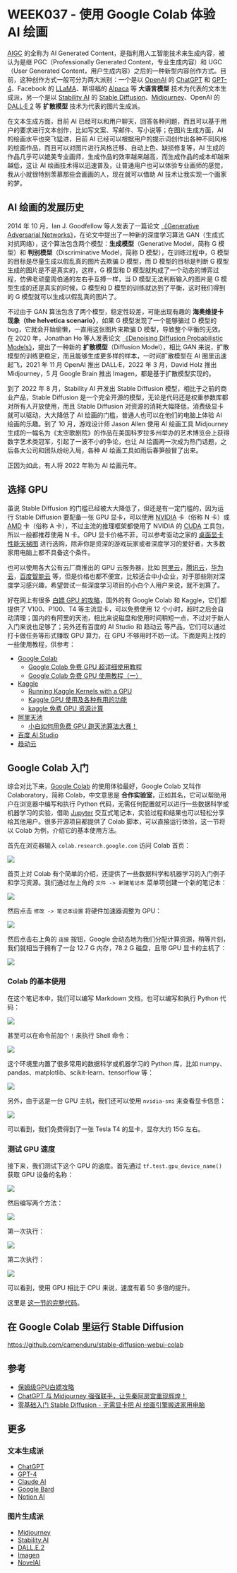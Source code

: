 # WEEK037 - 使用 Google Colab 体验 AI 绘画

[AIGC](https://wiki.mbalib.com/wiki/AIGC) 的全称为 AI Generated Content，是指利用人工智能技术来生成内容，被认为是继 PGC（Professionally Generated Content，专业生成内容）和 UGC（User Generated Content，用户生成内容）之后的一种新型内容创作方式。目前，这种创作方式一般可分为两大派别：一个是以 [OpenAI](https://openai.com/) 的 [ChatGPT](https://chat.openai.com/) 和 [GPT-4](https://openai.com/product/gpt-4)、Facebook 的 [LLaMA](https://github.com/facebookresearch/llama)、斯坦福的 [Alpaca](https://github.com/tatsu-lab/stanford_alpaca) 等 **大语言模型** 技术为代表的文本生成派，另一个是以 [Stability AI](https://stability.ai/) 的 [Stable Diffusion](https://github.com/CompVis/stable-diffusion)、[Midjourney](https://www.midjourney.com/home/)、OpenAI 的 [DALL·E 2](https://openai.com/product/dall-e-2) 等 **扩散模型** 技术为代表的图片生成派。

在文本生成方面，目前 AI 已经可以和用户聊天，回答各种问题，而且可以基于用户的要求进行文本创作，比如写文案、写邮件、写小说等；在图片生成方面，AI 的绘画水平也突飞猛进，目前 AI 已经可以根据用户的提示词创作出各种不同风格的绘画作品，而且可以对图片进行风格迁移、自动上色、缺损修复等，AI 生成的作品几乎可以媲美专业画师，生成作品的效率越来越高，而生成作品的成本却越来越低，这让 AI 绘画技术得以迅速普及，让普通用户也可以体验专业画师的感觉，我从小就很特别羡慕那些会画画的人，现在就可以借助 AI 技术让我实现一个画家的梦。

## AI 绘画的发展历史

2014 年 10 月，Ian J. Goodfellow 等人发表了一篇论文 [《Generative Adversarial Networks》](https://arxiv.org/abs/1406.2661)，在论文中提出了一种新的深度学习算法 GAN（生成式对抗网络），这个算法包含两个模型：**生成模型**（Generative Model，简称 G 模型）和 **判别模型**（Discriminative Model，简称 D 模型），在训练过程中，G 模型的目标是尽量生成以假乱真的图片去欺骗 D 模型，而 D 模型的目标是判断 G 模型生成的图片是不是真实的，这样，G 模型和 D 模型就构成了一个动态的博弈过程，仿佛老顽童周伯通的左右手互搏一样，当 D 模型无法判断输入的图片是 G 模型生成的还是真实的时候，G 模型和 D 模型的训练就达到了平衡，这时我们得到的 G 模型就可以生成以假乱真的图片了。

不过由于 GAN 算法包含了两个模型，稳定性较差，可能出现有趣的 **海奥维提卡现象（the helvetica scenario）**，如果 G 模型发现了一个能够骗过 D 模型的 bug，它就会开始偷懒，一直用这张图片来欺骗 D 模型，导致整个平衡的无效。在 2020 年，Jonathan Ho 等人发表论文 [《Denoising Diffusion Probabilistic Models》](https://arxiv.org/abs/2006.11239)，提出了一种新的 **扩散模型**（Diffusion Model），相比 GAN 来说，扩散模型的训练更稳定，而且能够生成更多样的样本，一时间扩散模型在 AI 圈里迅速起飞，2021 年 11 月 OpenAI 推出 DALL·E，2022 年 3 月，David Holz 推出 Midjourney，5 月 Google Brain 推出 Imagen，都是基于扩散模型实现的。

到了 2022 年 8 月，Stability AI 开发出 Stable Diffusion 模型，相比于之前的商业产品，Stable Diffusion 是一个完全开源的模型，无论是代码还是权重参数库都对所有人开放使用，而且 Stable Diffusion 对资源的消耗大幅降低，消费级显卡就可以驱动，大大降低了 AI 绘画的门槛，普通人也可以在他们的电脑上体验 AI 绘画的乐趣。到了 10 月，游戏设计师 Jason Allen 使用 AI 绘画工具 Midjourney 生成的一幅名为《太空歌剧院》的作品在美国科罗拉多州举办的艺术博览会上获得数字艺术类冠军，引起了一波不小的争论，也让 AI 绘画再一次成为热门话题，之后各大公司和团队纷纷入局，各种 AI 绘画工具如雨后春笋般冒了出来。

正因为如此，有人将 2022 年称为 AI 绘画元年。

## 选择 GPU

虽说 Stable Diffusion 的门槛已经被大大降低了，但还是有一定门槛的，因为运行 Stable Diffusion 要配备一张 GPU 显卡，可以使用 [NVIDIA](https://github.com/AUTOMATIC1111/stable-diffusion-webui/wiki/Install-and-Run-on-NVidia-GPUs) 卡（俗称 N 卡）或 [AMD](https://github.com/AUTOMATIC1111/stable-diffusion-webui/wiki/Install-and-Run-on-AMD-GPUs) 卡（俗称 A 卡），不过主流的推理框架都使用了 NVIDIA 的 [CUDA](https://developer.nvidia.com/cuda-toolkit) 工具包，所以一般都推荐使用 N 卡。GPU 显卡价格不菲，可以参考驱动之家的 [桌面显卡性能天梯图](https://www.mydrivers.com/zhuanti/tianti/gpu/) 进行选购，除非你是资深的游戏玩家或者深度学习的爱好者，大多数家用电脑上都不具备这个条件。

也可以使用各大公有云厂商推出的 GPU 云服务器，比如 [阿里云](https://www.aliyun.com/product/ecs/gpu)，[腾讯云](https://cloud.tencent.com/product/gpu)，[华为云](https://www.huaweicloud.com/product/gpu.html)，[百度智能云](https://cloud.baidu.com/doc/GPU/index.html) 等，但是价格也都不便宜，比较适合中小企业，对于那些刚对深度学习感兴趣，希望尝试一些深度学习项目的小白个人用户来说，就不划算了。

好在网上有很多 [白嫖 GPU 的攻略](https://cuijiahua.com/blog/2021/01/dl-basics-4.html)，国外的有 Google Colab 和 Kaggle，它们都提供了 V100、P100、T4 等主流显卡，可以免费使用 12 个小时，超时之后会自动清理；国内的有阿里的天池，相比来说磁盘和使用时间稍短一点，不过对于新人入门来说也足够了；另外还有百度的 AI Studio 和 趋动云 等产品，它们可以通过打卡做任务等形式赚取 GPU 算力，在 GPU 不够用时不妨一试。下面是网上找的一些使用教程，供参考：

* [Google Colab](https://colab.research.google.com/)
	* [Google Colab 免费 GPU 超详细使用教程](https://blog.csdn.net/weixin_39653948/article/details/105010730)
	* [Google Colab 免费 GPU 使用教程（一）](https://www.cnblogs.com/lfri/p/10471852.html)
* [Kaggle](https://www.kaggle.com/)
	* [Running Kaggle Kernels with a GPU](https://www.kaggle.com/code/dansbecker/running-kaggle-kernels-with-a-gpu)
	* [Kaggle GPU 使用及各种有用的功能](https://www.cnblogs.com/Coder-Photographer/p/15511833.html)
	* [kaggle 免费 GPU 资源计算](https://zhuanlan.zhihu.com/p/166151381)
* [阿里天池](https://tianchi.aliyun.com/)
	* [小白如何用免费 GPU 跑天池算法大赛！](https://mp.weixin.qq.com/s/RsfWTJEqgheV6-YyCdDRSw)
* [百度 AI Studio](https://aistudio.baidu.com)
* [趋动云](https://platform.virtaicloud.com/)

## Google Colab 入门

综合对比下来，[Google Colab](https://colab.research.google.com/) 的使用体验最好，Google Colab 又叫作 Colaboratory，简称 Colab，中文意思是 **合作实验室**，正如其名，它可以帮助用户在浏览器中编写和执行 Python 代码，无需任何配置就可以进行一些数据科学或机器学习的实验，借助 [Jupyter](https://jupyter.org/) 交互式笔记本，实验过程和结果也可以轻松分享给其他用户。很多开源项目都提供了 Colab 脚本，可以直接运行体验，这一节将以 Colab 为例，介绍它的基本使用方法。

首先在浏览器输入 `colab.research.google.com` 访问 Colab 首页：

![](./images/colab-home.png)

首页上对 Colab 有个简单的介绍，还提供了一些数据科学和机器学习的入门例子和学习资源。我们通过左上角的 `文件 -> 新建笔记本` 菜单项创建一个新的笔记本：

![](./images/new-notebook.png)

然后点击 `修改 -> 笔记本设置` 将硬件加速器调整为 GPU：

![](./images/notebook-setting.png)

然后点击右上角的 `连接` 按钮，Google 会动态地为我们分配计算资源，稍等片刻，我们就相当于拥有了一台 12.7 G 内存，78.2 G 磁盘，且带 GPU 显卡的主机了：

![](./images/resource-info.png)

### Colab 的基本使用

在这个笔记本中，我们可以编写 Markdown 文档，也可以编写和执行 Python 代码：

![](./images/execute-python-code.png)

甚至可以在命令前加个 `!` 来执行 Shell 命令：

![](./images/execute-shell.png)

这个环境里内置了很多常用的数据科学或机器学习的 Python 库，比如 numpy、pandas、matplotlib、scikit-learn、tensorflow 等：

![](./images/pip-list.png)

另外，由于这是一台 GPU 主机，我们还可以使用 `nvidia-smi` 来查看显卡信息：

![](./images/nvidia-smi.png)

可以看到，我们免费得到了一张 Tesla T4 的显卡，显存大约 15G 左右。

### 测试 GPU 速度

接下来，我们测试下这个 GPU 的速度。首先通过 `tf.test.gpu_device_name()` 获取 GPU 设备的名称：

![](./images/gpu-device-name.png)

然后编写两个方法：

![](./images/gpu-vs-cpu.png)

第一次执行：

![](./images/gpu-vs-cpu-first-run.png)

第二次执行：

![](./images/gpu-vs-cpu-second-run.png)

可以看到，使用 GPU 相比于 CPU 来说，速度有着 50 多倍的提升。

这里是 [这一节的完整代码](https://colab.research.google.com/drive/1Q6-mAdQt1qTMcsEr7-rTA-PBR2zddVHI)。

## 在 Google Colab 里运行 Stable Diffusion

https://github.com/camenduru/stable-diffusion-webui-colab

## 参考

* [保姆级GPU白嫖攻略](https://cuijiahua.com/blog/2021/01/dl-basics-4.html)
* [ChatGPT 与 Midjourney 强强联手，让先秦阿房宫重现辉煌！](https://mp.weixin.qq.com/s/oE-qQJV7K_nVx6Zq88efhw)
* [零基础入门 Stable Diffusion - 无需显卡把 AI 绘画引擎搬进家用电脑](https://newzone.top/_posts/2022-09-05-stable_diffusion_ai_painting.html)

## 更多

### 文本生成派

* [ChatGPT](https://chat.openai.com/)
* [GPT-4](https://openai.com/product/gpt-4)
* [Claude AI](https://www.anthropic.com/claude-in-slack)
* [Google Bard](https://bard.google.com/)
* [Notion AI](https://www.notion.so/product/ai)

### 图片生成派

* [Midjourney](https://www.midjourney.com/home/)
* [Stability.AI](https://stability.ai/)
* [DALL.E.2](https://openai.com/product/dall-e-2)
* [Imagen](https://imagen.research.google/)
* [NovelAI](https://novelai.net/)
